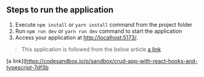 ## Steps to run the application

1. Execute `npm install` or `yarn install` command from the project folder
2. Run `npm run dev` or `yarn run dev` command to start the application
3. Access your application at [http://localhost:5173/](http://localhost:5173/).

> This application is followed from the below article
[a link](https://mobisoftinfotech.com/resources/blog/learn-typescript-with-react-by-building-a-crud-application/)

[a link](https://codesandbox.io/p/sandbox/crud-app-with-react-hooks-and-typescript-7df3b